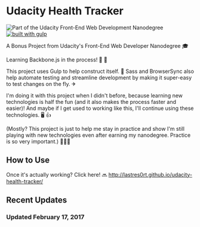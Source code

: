 # Udacity Health Tracker
![Part of the Udacity Front-End Web Development Nanodegree](https://img.shields.io/badge/Udacity-Front--End%20Web%20Developer%20Nanodegree-02b3e4.svg)
[![built with gulp](https://img.shields.io/badge/gulp-all_the_builds!-eb4a4b.svg?logo=data%3Aimage%2Fpng%3Bbase64%2CiVBORw0KGgoAAAANSUhEUgAAAAYAAAAOCAMAAAA7QZ0XAAAABlBMVEUAAAD%2F%2F%2F%2Bl2Z%2FdAAAAAXRSTlMAQObYZgAAABdJREFUeAFjAAFGRjSSEQzwUgwQkjAFAAtaAD0Ls2nMAAAAAElFTkSuQmCC)](http://gulpjs.com/)

A Bonus Project from Udacity's Front-End Web Developer Nanodegree 🎓

Learning Backbone.js in the process! 🍖 🤗

This project uses Gulp to help construct itself. 🥃 Sass and BrowserSync also help automate testing and streamline development by making it super-easy to test changes on the fly. ✈

I'm doing it with this project when I didn't before, because learning new technologies is half the fun (and it also makes the process faster and easier)! And maybe if I get used to working like this, I'll continue using these technologies. 🖥 👍

(Mostly? This project is just to help me stay in practice and show I'm still playing with new technologies even after earning my nanodegree. Practice is so very important.) 👩🏽‍🏫
## How to Use

Once it's actually working? Click here! 🔜 http://lastres0rt.github.io/udacity-health-tracker/

## Recent Updates

### Updated February 17, 2017
